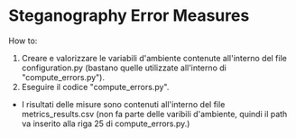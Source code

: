 # Steganography Error Measures

How to:

1. Creare e valorizzare le variabili d'ambiente contenute all'interno del file configuration.py (bastano quelle utilizzate all'interno di "compute_errors.py").
2. Eseguire il codice "compute_errors.py".

* I risultati delle misure sono contenuti all'interno del file metrics_results.csv (non fa parte delle varibili d'ambiente, quindi il path va inserito alla riga 25 di compute_errors.py.)


